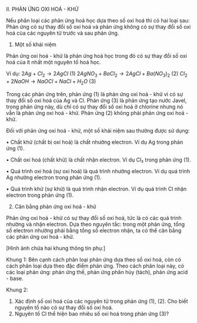 II. PHẢN ỨNG OXI HOÁ - KHỬ

Nếu phân loại các phản ứng hoá học dựa theo số oxi hoá thì có hai loại sau: Phản ứng có sự thay đổi số oxi hoá và phản ứng không có sự thay đổi số oxi hoá của các nguyên tử trước và sau phản ứng.

1. Một số khái niệm

Phản ứng oxi hoá - khử là phản ứng hoá học trong đó có sự thay đổi số oxi hoá của ít nhất một nguyên tố hoá học.

Ví dụ:
$2Ag + Cl_2 \rightarrow 2AgCl$ (1)
$2AgNO_3 + BaCl_2 \rightarrow 2AgCl + Ba(NO_3)_2$ (2)
$Cl_2 + 2NaOH \rightarrow NaOCl + NaCl + H_2O$ (3)

Trong các phản ứng trên, phản ứng (1) là phản ứng oxi hoá - khử vì có sự thay đổi số oxi hoá của Ag và Cl. Phản ứng (3) là phản ứng tạo nước Javel, trong phản ứng này, dù chỉ có sự thay đổi số oxi hoá ở chlorine nhưng nó vẫn là phản ứng oxi hoá - khử. Phản ứng (2) không phải phản ứng oxi hoá - khử.

Đối với phản ứng oxi hoá - khử, một số khái niệm sau thường được sử dụng:

• Chất khử (chất bị oxi hoá) là chất nhường electron. Ví dụ Ag trong phản ứng (1).

• Chất oxi hoá (chất khử) là chất nhận electron. Ví dụ Cl₂ trong phản ứng (1).

• Quá trình oxi hoá (sự oxi hoá) là quá trình nhường electron. Ví dụ quá trình Ag nhường electron trong phản ứng (1).

• Quá trình khử (sự khử) là quá trình nhận electron. Ví dụ quá trình Cl nhận electron trong phản ứng (1).

2. Cân bằng phản ứng oxi hoá - khử

Phản ứng oxi hoá - khử có sự thay đổi số oxi hoá, tức là có các quá trình nhường và nhận electron. Dựa theo nguyên tắc: trong một phản ứng, tổng số electron nhường phải bằng tổng số electron nhận, ta có thể cân bằng các phản ứng oxi hoá - khử.

[Hình ảnh chứa hai khung thông tin phụ:]

Khung 1: Bên cạnh cách phân loại phản ứng dựa theo số oxi hoá, còn có cách phân loại dựa theo đặc điểm phản ứng. Theo cách phân loại này, có các loại phản ứng: phản ứng thế, phản ứng phân hủy (tách), phản ứng acid - base.

Khung 2: 
1. Xác định số oxi hoá của các nguyên tử trong phản ứng (1), (2). Cho biết nguyên tố nào có sự thay đổi số oxi hoá.
2. Nguyên tố Cl thể hiện bao nhiêu số oxi hoá trong phản ứng (3)?